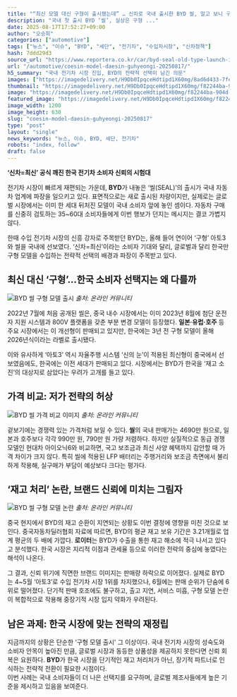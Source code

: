 ```yaml
---
title: "“최신 모델 대신 구형이 출시됐는데” … 신차로 국내 출시한 BYD 씰, 알고 보니 구형 모델이었다"
description: "국내 첫 출시 BYD ‘씰’, 실상은 구형 ..."
date: 2025-08-17T17:52:27+09:00
author: "오승희"
categories: ["automotive"]
tags: ["뉴스", "이슈", "BYD", "세단", "전기차", "수입차시장", "신차정책"]
hash: 7ddd29d3
source_url: "https://www.reportera.co.kr/car/byd-seal-old-type-launch-in-korea/"
url: "/automotive/coesin-model-daesin-guhyeongi-20250817/"
h5_summary: "국내 전기차 시장 진입, BYD의 전략적 선택이 남긴 의문"
images: ["https://imagedelivery.net/H9Db0IpqceHdtipd1X60mg/8ad6d433-7fe3-4a5b-69a5-1264502ac100/public", "https://imagedelivery.net/H9Db0IpqceHdtipd1X60mg/a32a4df4-2c34-4e9a-0997-301b444fb300/public", "https://imagedelivery.net/H9Db0IpqceHdtipd1X60mg/f82244ba-904d-42d3-8189-1b2d9ac63200/public", "https://imagedelivery.net/H9Db0IpqceHdtipd1X60mg/d97720e5-bfaf-45b6-ebc7-69be4bf7aa00/public"]
thumbnail: "https://imagedelivery.net/H9Db0IpqceHdtipd1X60mg/f82244ba-904d-42d3-8189-1b2d9ac63200/public"
image: "https://imagedelivery.net/H9Db0IpqceHdtipd1X60mg/f82244ba-904d-42d3-8189-1b2d9ac63200/public"
featured_image: "https://imagedelivery.net/H9Db0IpqceHdtipd1X60mg/f82244ba-904d-42d3-8189-1b2d9ac63200/public"
image_width: 1200
image_height: 630
slug: "coesin-model-daesin-guhyeongi-20250817"
type: "post"
layout: "single"
news_keywords: "뉴스, 이슈, BYD, 세단, 전기차"
robots: "index, follow"
draft: false
---
```


**‘신차=최신’ 공식 깨진 한국 전기차 소비자 신뢰의 시험대**

전기차 시장이 빠르게 재편되는 가운데, **BYD**가 내놓은 ‘씰(SEAL)’의 출시가 국내 자동차 업계에 파장을 일으키고 있다. 표면적으로는 새로 출시된 차량이지만, 실제로는 글로벌 시장에서는 이미 한 세대 뒤처진 모델이 국내 소비자 앞에 놓인 셈이다. 자동차 구매를 신중히 검토하는 35~60대 소비자들에게 이번 행보가 던지는 메시지는 결코 가볍지 않다.

한때 수입 전기차 시장의 신흥 강자로 주목받던 BYD는, 올해 들어 연이어 ‘구형’ 아토3와 씰을 국내에 선보였다. ‘신차=최신’이라는 소비자 기대와 달리, 글로벌과 달리 한국만 구형 모델을 수입하는 전략적 선택의 배경과 파장이 주목받고 있다.

## 최신 대신 ‘구형’…한국 소비자 선택지는 왜 다를까

![BYD 씰 구형 모델 출시](https://imagedelivery.net/H9Db0IpqceHdtipd1X60mg/a32a4df4-2c34-4e9a-0997-301b444fb300/public)
*출처: 온라인 커뮤니티*


2022년 7월에 처음 공개된 씰은, 중국 내수 시장에서는 이미 2023년 8월에 첨단 운전자 지원 시스템과 800V 플랫폼을 갖춘 부분 변경 모델이 등장했다. **일본·유럽·호주** 등 주요 시장에서는 이 개선형이 판매되고 있지만, 한국에는 3년 전 구형 모델이 올해 2026년식이라는 라벨로 출시됐다.

이와 유사하게 ‘아토3’ 역시 자율주행 시스템 ‘신의 눈’이 적용된 최신형이 중국에서 선보였음에도, 한국에는 이전 세대가 판매되고 있다. 시장에서는 BYD가 한국을 ‘재고 소진’의 대상지로 삼았다는 우려가 고개를 들고 있다.

## 가격 비교: 저가 전략의 허상

![BYD 씰 가격 비교 이미지](https://imagedelivery.net/H9Db0IpqceHdtipd1X60mg/d97720e5-bfaf-45b6-ebc7-69be4bf7aa00/public)
*출처: 온라인 커뮤니티*


겉보기에는 경쟁력 있는 가격처럼 보일 수 있다. **씰**의 국내 판매가는 4690만 원으로, 일본과 호주보다 각각 990만 원, 790만 원 가량 저렴하다. 하지만 실질적으로 동급 경쟁 모델인 현대차 아이오닉6와 비교하면, 국고 보조금과 최신 사양 혜택까지 감안할 때 가격 차이가 크지 않다. 특히 씰에 적용된 LFP 배터리는 주행거리와 보조금 측면에서 불리하게 작용해, 실구매가 부담이 예상보다 크다는 평가다.

## ‘재고 처리’ 논란, 브랜드 신뢰에 미치는 그림자

![BYD 씰 구형 모델 논란](https://imagedelivery.net/H9Db0IpqceHdtipd1X60mg/8ad6d433-7fe3-4a5b-69a5-1264502ac100/public)
*출처: 온라인 커뮤니티*


중국 현지에서 BYD의 재고 순환이 지연되는 상황도 이번 결정에 영향을 미친 것으로 보인다. 중국자동차딜러협회 자료에 따르면, BYD의 평균 재고 보유 기간은 3.21개월로 업계 평균의 두 배에 가깝다. **로이터**는 BYD가 수출을 통한 재고 해소에 적극 나서고 있다고 분석했다. 한국 시장은 지리적 이점과 관세율 등으로 이러한 전략의 중심에 놓였다는 해석이 나온다.

그 결과, 신뢰 위기에 직면한 브랜드 이미지는 판매량 하락으로 이어졌다. 실제로 BYD는 4~5월 ‘아토3’로 수입 전기차 시장 1위를 차지했으나, 6월에는 판매 순위가 단숨에 6위로 떨어졌다. 단기적 판매 호조에도 불구하고, 출고 지연, 서비스 미흡, 구형 모델 논란이 복합적으로 작용해 중장기적 시장 입지 약화가 우려된다.

## 남은 과제: 한국 시장에 맞는 전략의 재정립

지금까지의 상황은 단순한 ‘구형 모델 출시’ 그 이상이다. 국내 전기차 시장의 성숙도와 소비자 안목이 높아진 만큼, 글로벌 시장과 동등한 상품성을 제공하지 못한다면 신뢰 회복은 요원하다. **BYD**가 한국 시장을 단기적인 재고 처리처가 아닌, 장기적 파트너로 인식하는 전략적 전환이 필요한 시점이다.  
이번 사례는 국내 소비자들이 더 나은 선택지를 요구하며, 글로벌 제조사들에게 높은 기준을 제시하고 있음을 보여준다.
